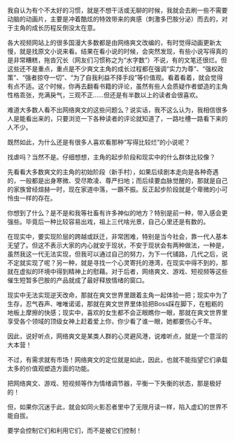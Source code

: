我自认为有个不太好的习惯，就是不想干活或无聊的时候，我就会去刷一些不需要动脑的动画片，主要是冲着酷炫的特效带来的爽感（刺激多巴胺分泌）而去的，对于主角的成长历程反倒没太在意。

各大视频网站上的很多国漫大多数都是由网络爽文改编的，有时觉得动画更新太慢，就是找原文小说来看。结果在看小说的时候，会突然发现，有些小说写得真的是非常糟糕，拖沓冗长（网友们习惯称之为“水字数”）不说，有的文笔还很烂。但这些还不是重点，重点是不少爽文主角的成长过程都在强调“实力为尊”、“强权政策”、“强者掠夺一切”、“为了自我利益不择手段”等价值观。看着看着，就会觉得有点不适。这个时候，你再去翻看书籍的评论，虽然有些人会质疑作者塑造的主角性格乖张，充满戾气，三观不正……但还是有半数以上的读者会很喜欢。

难道大多数人看不出网络爽文的这些问题么？说实话，我不这么认为，我相信很多人是能看出来的，只要浏览一下各种读者的评论就知道了，一路吐槽一路看下来的人不少。

既然如此，为什么还是有很多人喜欢看那种“写得比较烂”的小说呢？

找虐吗？当然不是。仔细想想，主角的起步阶段和现实中的什么群体比较像？

先看看大多数爽文的主角的初始阶段（新手村），如果后续剧本走向是各种奇遇的，一般都是出身寒微、受尽欺凌、尊严扫地；而后续要血脉觉醒的，那就是自己的家族曾经煊赫一时，现在家道中落，一蹶不振。反正起步阶段就是个卑微的小可怜虫一样的存在。

你想到了什么？是不是和我等社畜有许多神似的地方？特别是前一种，带入感会更强些。毕竟后一种比较容易出戏，祖上三代啥光景，自己心里还是有数的。

在现实中，要实现阶层的跨越或跃迁，非常困难，特别是当今社会，靠一代人基本无望了。但这不表示大家的内心就安于现状，不安于现状会有两种做法，一种是，虽然我这一代无法实现，但我可以通过自己的努力，为下一代铺路，几代之后，说不定就实现了呢？另一种，就是寻找一个心灵寄托的港湾，在现实中得不到的，那就在虚拟的环境中得到精神上的慰藉。对于后者，网络爽文、游戏、短视频等这些催生短暂多巴胺的产品就成了最好释放情绪的窗口。

现实中无法实现逆天改命，那就在爽文世界里跟着主角一起体验一把；现实中为了生存，忍气吞声、唯唯诺诺，那就在爽文世界里体验把Boss踩在脚下，在粗粝的地板上摩擦的快感；现实中，喜欢的女生都不会正眼瞧你一眼，那就在爽文世界里享受各个领域的顶级女神上赶着爱上你，你少看了谁一眼，她都要伤心千年。

因此，说好听点，网络爽文是某类人群的心灵避风港，说难听点，就是一个意淫的大本营！

不过，有需求就有市场！网络爽文的定位就是如此，因此，也就不能指望它们承载太多的价值观塑造方面的功能。

把网络爽文、游戏、短视频等作为情绪调节器，平衡一下失衡的状态，那是极好的！

但，如果你沉迷于此，就会如同火影忍者里中了无限月读一样，陷入虚幻的世界不能自拔。

要学会控制它们和利用它们，而不是被它们控制！
